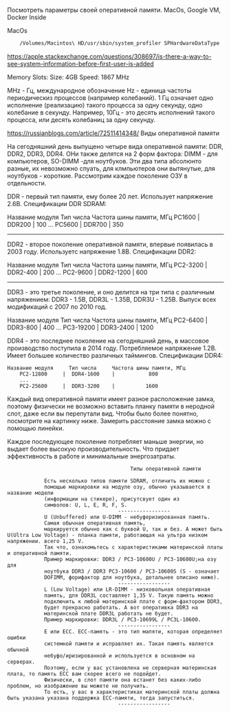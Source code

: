 Посмотреть параметры своей оперативной памяти. MacOs, Google VM, Docker Inside

MacOs

```bash
    /Volumes/Macintos\ HD/usr/sbin/system_profiler SPHardwareDataType
```

https://apple.stackexchange.com/questions/308697/is-there-a-way-to-see-system-information-before-first-user-is-added

Memory Slots:
    Size: 4GB
    Speed: 1867 MHz

MHz - Гц, международное обозначение Hz - единица частоты периодическиз процессов (например колебаний). 1 Гц означает одно исполнение (реализацию) такого процесса за одну секунду, одно колебание в секунду. Например, 10Гц - это десять исполнений
такого процесса, или десять колебаниц за одну секунду.

https://russianblogs.com/article/72511414348/
                Виды оперативной памяти

На сегодняшний день выпущено четыре вида оперативной памяти: 
DDR, DDR2, DDR3, DDR4. ОНи также делятся на 2 форм фактора:
DIMM - для компьютеров, SO-DIMM -для ноутбуков. Эти
два типа абсолюнто разные, их невозможно спуать, для
клмпьютеров они вытянутые, для ноутбуков - короткие.
Рассмотрим каждое поколение ОЗУ в отдельности.

DDR - первый тип памяти, ему более 20 лет. 
Использует напряжение 2.6B. 
Спецификации DDR SDRAM:

Название модуля     Тип числа     Частота шины памяти, МГц
    PC1600      |     DDR200    |           100
    ...
    PC5600      |     DDR700    |           350

---

DDR2 - второе поколение оперативной памяти, впервые 
появилась в 2003 году. Используетс напряжение 1.8B.
Спецификации DDR2:

Название модуля     Тип числа     Частота шины памяти, МГц
    PC2-3200     |  DDR2-400    |           200
    ...
    PC2-9600     |  DDR2-1200   |           600

---

DDR3 - это третье поколение, и оно делится на три типа с
различным напряжением: DDR3 - 1.5B, DDR3L - 1.35B, DDR3U - 1.25B.
Выпуск всех модификаций с 2007 по 2010 год.

Название модуля     Тип числа     Частота шины памяти, МГц
    PC2-6400     |  DDR3-800    |           400
    ...
    PC3-19200    |  DDR3-2400   |           1200

DDR4 - это последнее поколение на сегодняшний день, в
массовое производство поступила в 2014 году. Потребляемое напряжение 1.2В. Имеет большее количество различных таймингов. Спецификации 
DDR4:

    Название модуля     Тип числа     Частота шины памяти, МГц
        PC2-12800     |  DDR4-1600    |           800
        ...
        PC2-25600     |  DDR3-3200    |          1600

Каждый вид оперативной памяти имеет разное расположение замка, 
поэтому физически не возможно вставить планку памяти в неродной слот,
даже если вы перепутали вид. Чтобы было более понятно,
посмотрите на картинку ниже. Замерить расстояние замка можно с помощью
линейки.

Каждое последующее поколение потребляет маньше энергии, но
выдает более высокую производительность. Что придает эффективность в работе и минимальные энергозатраты.


                                            Типы оперативной памяти

                Есть несколько типов памяти SDRAM, отличить их можно с
                помощью маркировки на модуле озу, обычно указывается в название модели
                (информации на стикере), присутсвует один из 
                символов: U, L, E, R, F, S.
                                        -----------------
                U (Unbuffered) или U-DIMM - небуферизированная память.
                Самая обычная оперативная память, 
                маркируется обычно как с буквой U, так и без. А может быть U(Ultra Low Voltage) - планка памяти, работающая на ультра низком напряжении. всего 1,25 V.
                Так что, ознакомьтесь с характеристиками материнской платы и оперативной памяти. 
                Пример маркировки: DDR3 / PC3-10600U / PC3-10600U;на озу для
                ноутбука DDR3 / DDR3 PC3-10600 / PC3-10600S (S - означает
                DOFIMM, форифактор для ноутбука, детальнее описано ниже).
                                        -----------------
                L (Low Voltage) или LR-DIMM - низковольная оперативная
                память, для DDR3L составляет 1,35 V. Такую память можно
                подключить к любой материнской плате с форм-фактором DDR3,
                будет прекрасно работать. А вот оперативка DDR3 на
                материнской плате DDR3L работать не будет. 
                Пример маркировки: DDR3L / PC3-10699L / PC3L-10600.
                                        -----------------
                E или ECC. ECC-память - это тип мапяти, которая определяет ошибки
                системной памяти и исправляет их. Такая память является обычной
                небуфо/иризированной и используется в основном на серверах. 
                Поэтому, если у вас установлена не серверная материнская плата, то память ЕСС вам скорее всего не подойдет. 
                Физически, в слот памяти она встанет без каких-либо проблем, но изображение вы можете не получить. 
                То есть, у вас в характеристиках материнской платы должна быть указана указана поддержка ЕСС-памяти, тогда запуститься.
                                        -----------------